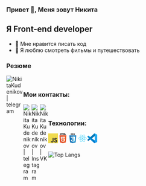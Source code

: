 ### Привет 👋, Меня зовут Никита

## Я Front-end developer

- 💪 Мне нравится писать код
- 🎉 Я люблю смотреть фильмы и путешествовать

### Резюме

[<img align="left" alt="NikitaKudenikov | telegram" width="45" src="https://img.icons8.com/nolan/344/open-resume.png" />][summary]

<br />

### Мои контакты:

[<img align="left" alt="NikitaKudenikov | telegram" width="22px" src="https://cdn.icon-icons.com/icons2/923/PNG/512/telegram_icon-icons.com_72055.png" />][telegram]
[<img align="left" alt="NikitaKudenikov | Instagram" width="22px" src="https://cdn.icon-icons.com/icons2/1211/PNG/512/1491580635-yumminkysocialmedia26_83102.png" />][instagram]
[<img align="left" alt="NikitaKudenikov | VK" width="22px" src="https://cdn.icon-icons.com/icons2/1121/PNG/512/1486147202-social-media-circled-network10_79475.png" />][vk]

<br />

### Технологии:

<img align="left" alt="JavaScript" width="26px" src="https://raw.githubusercontent.com/github/explore/80688e429a7d4ef2fca1e82350fe8e3517d3494d/topics/javascript/javascript.png" />
<img align="left" alt="HTML5" width="26px" src="https://raw.githubusercontent.com/github/explore/80688e429a7d4ef2fca1e82350fe8e3517d3494d/topics/html/html.png" />
<img align="left" alt="CSS3" width="26px" src="https://raw.githubusercontent.com/github/explore/80688e429a7d4ef2fca1e82350fe8e3517d3494d/topics/css/css.png" />
<img align="left" alt="React" width="26px" src="https://raw.githubusercontent.com/github/explore/80688e429a7d4ef2fca1e82350fe8e3517d3494d/topics/react/react.png" />
<img align="left" alt="Visual Studio Code" width="26px" src="https://raw.githubusercontent.com/github/explore/80688e429a7d4ef2fca1e82350fe8e3517d3494d/topics/visual-studio-code/visual-studio-code.png" />


<br />
<br />

![Top Langs](https://github-readme-stats.vercel.app/api/top-langs/?username=KudenikovNS&layout=compact)

[instagram]: https://www.instagram.com/kudenikovns
[vk]: https://vk.com/id10591245
[telegram]: https://t.me/kudnik
[summary]: https://batumi.headhunter.ge/resume/4acc3de1ff09e99e730039ed1f37504b494467
